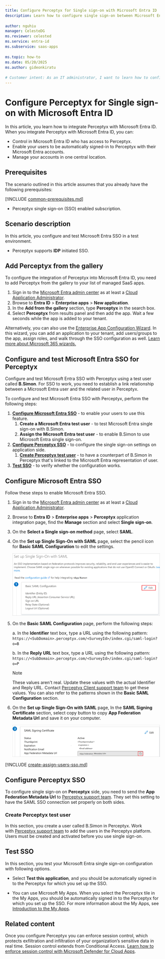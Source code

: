 ```yaml
---
title: Configure Perceptyx for Single sign-on with Microsoft Entra ID
description: Learn how to configure single sign-on between Microsoft Entra ID and Perceptyx.

author: nguhiu
manager: CelesteDG
ms.reviewer: celested
ms.service: entra-id
ms.subservice: saas-apps

ms.topic: how-to
ms.date: 05/20/2025
ms.author: gideonkiratu

# Customer intent: As an IT administrator, I want to learn how to configure single sign-on between Microsoft Entra ID and Perceptyx so that I can control who has access to Perceptyx, enable automatic sign-in with Microsoft Entra accounts, and manage my accounts in one central location.
---
```


# Configure Perceptyx for Single sign-on with Microsoft Entra ID

In this article,  you learn how to integrate Perceptyx with Microsoft Entra ID. When you integrate Perceptyx with Microsoft Entra ID, you can:

* Control in Microsoft Entra ID who has access to Perceptyx.
* Enable your users to be automatically signed-in to Perceptyx with their Microsoft Entra accounts.
* Manage your accounts in one central location.

## Prerequisites
The scenario outlined in this article assumes that you already have the following prerequisites:

[!INCLUDE [common-prerequisites.md](~/identity/saas-apps/includes/common-prerequisites.md)]
* Perceptyx single sign-on (SSO) enabled subscription.

## Scenario description

In this article,  you configure and test Microsoft Entra SSO in a test environment. 
* Perceptyx supports **IDP** initiated SSO.

## Add Perceptyx from the gallery

To configure the integration of Perceptyx into Microsoft Entra ID, you need to add Perceptyx from the gallery to your list of managed SaaS apps.

1. Sign in to the [Microsoft Entra admin center](https://entra.microsoft.com) as at least a [Cloud Application Administrator](~/identity/role-based-access-control/permissions-reference.md#cloud-application-administrator).
1. Browse to **Entra ID** > **Enterprise apps** > **New application**.
1. In the **Add from the gallery** section, type **Perceptyx** in the search box.
1. Select **Perceptyx** from results panel and then add the app. Wait a few seconds while the app is added to your tenant.

 Alternatively, you can also use the [Enterprise App Configuration Wizard](https://portal.office.com/AdminPortal/home?Q=Docs#/azureadappintegration). In this wizard, you can add an application to your tenant, add users/groups to the app, assign roles, and walk through the SSO configuration as well. [Learn more about Microsoft 365 wizards.](/microsoft-365/admin/misc/azure-ad-setup-guides)

<a name='configure-and-test-azure-ad-sso-for-perceptyx'></a>

## Configure and test Microsoft Entra SSO for Perceptyx

Configure and test Microsoft Entra SSO with Perceptyx using a test user called **B.Simon**. For SSO to work, you need to establish a link relationship between a Microsoft Entra user and the related user in Perceptyx.

To configure and test Microsoft Entra SSO with Perceptyx, perform the following steps:

1. **[Configure Microsoft Entra SSO](#configure-azure-ad-sso)** - to enable your users to use this feature.
    1. **Create a Microsoft Entra test user** - to test Microsoft Entra single sign-on with B.Simon.
    1. **Assign the Microsoft Entra test user** - to enable B.Simon to use Microsoft Entra single sign-on.
1. **[Configure Perceptyx SSO](#configure-perceptyx-sso)** - to configure the single sign-on settings on application side.
    1. **[Create Perceptyx test user](#create-perceptyx-test-user)** - to have a counterpart of B.Simon in Perceptyx that's linked to the Microsoft Entra representation of user.
1. **[Test SSO](#test-sso)** - to verify whether the configuration works.

<a name='configure-azure-ad-sso'></a>

## Configure Microsoft Entra SSO

Follow these steps to enable Microsoft Entra SSO.

1. Sign in to the [Microsoft Entra admin center](https://entra.microsoft.com) as at least a [Cloud Application Administrator](~/identity/role-based-access-control/permissions-reference.md#cloud-application-administrator).
1. Browse to **Entra ID** > **Enterprise apps** > **Perceptyx** application integration page, find the **Manage** section and select **Single sign-on**.
1. On the **Select a Single sign-on method** page, select **SAML**.
1. On the **Set up Single Sign-On with SAML** page, select the pencil icon for **Basic SAML Configuration** to edit the settings.

   ![Edit Basic SAML Configuration](common/edit-urls.png)

1. On the **Basic SAML Configuration** page, perform the following steps:

    a. In the **Identifier** text box, type a URL using the following pattern:
    `https://<SubDomain>.perceptyx.com/<SurveyId>/index.cgi/saml-login?o=B`

    b. In the **Reply URL** text box, type a URL using the following pattern:
    `https://<SubDomain>.perceptyx.com/<SurveyId>/index.cgi/saml-login?o=P`

	> [!NOTE]
	> These values aren't real. Update these values with the actual Identifier and Reply URL. Contact [Perceptyx Client support team](mailto:customersupport@perceptyx.com) to get these values. You can also refer to the patterns shown in the **Basic SAML Configuration** section.

1. On the **Set up Single Sign-On with SAML** page, In the **SAML Signing Certificate** section, select copy button to copy **App Federation Metadata Url** and save it on your computer.

	![The Certificate download link](common/copy-metadataurl.png)

<a name='create-an-azure-ad-test-user'></a>

[!INCLUDE [create-assign-users-sso.md](~/identity/saas-apps/includes/create-assign-users-sso.md)]

## Configure Perceptyx SSO

To configure single sign-on on **Perceptyx** side, you need to send the **App Federation Metadata Url** to [Perceptyx support team](mailto:customersupport@perceptyx.com). They set this setting to have the SAML SSO connection set properly on both sides.

### Create Perceptyx test user

In this section, you create a user called B.Simon in Perceptyx. Work with [Perceptyx support team](mailto:customersupport@perceptyx.com) to add the users in the Perceptyx platform. Users must be created and activated before you use single sign-on.

## Test SSO

In this section, you test your Microsoft Entra single sign-on configuration with following options.

* Select **Test this application**, and you should be automatically signed in to the Perceptyx for which you set up the SSO.

* You can use Microsoft My Apps. When you select the Perceptyx tile in the My Apps, you should be automatically signed in to the Perceptyx for which you set up the SSO. For more information about the My Apps, see [Introduction to the My Apps](https://support.microsoft.com/account-billing/sign-in-and-start-apps-from-the-my-apps-portal-2f3b1bae-0e5a-4a86-a33e-876fbd2a4510).

## Related content

Once you configure Perceptyx you can enforce session control, which protects exfiltration and infiltration of your organization’s sensitive data in real time. Session control extends from Conditional Access. [Learn how to enforce session control with Microsoft Defender for Cloud Apps](/cloud-app-security/proxy-deployment-any-app).
